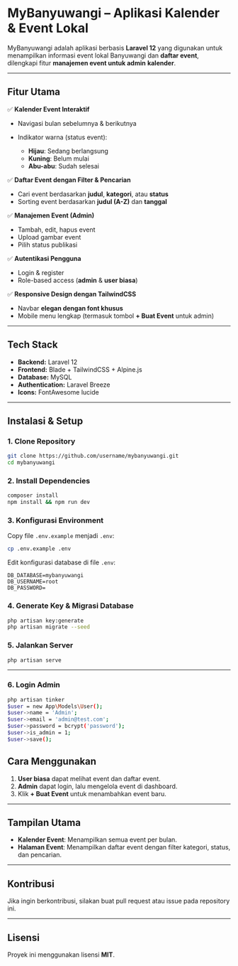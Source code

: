# **MyBanyuwangi – Aplikasi Kalender & Event Lokal**

MyBanyuwangi adalah aplikasi berbasis **Laravel 12** yang digunakan untuk menampilkan informasi event lokal Banyuwangi dan **daftar event**, dilengkapi fitur **manajemen event untuk admin** **kalender**.

---

## **Fitur Utama**

✅ **Kalender Event Interaktif**

* Navigasi bulan sebelumnya & berikutnya
* Indikator warna (status event):

  * **Hijau**: Sedang berlangsung
  * **Kuning**: Belum mulai
  * **Abu-abu**: Sudah selesai

✅ **Daftar Event dengan Filter & Pencarian**

* Cari event berdasarkan **judul**, **kategori**, atau **status**
* Sorting event berdasarkan **judul (A-Z)** dan **tanggal**

✅ **Manajemen Event (Admin)**

* Tambah, edit, hapus event
* Upload gambar event
* Pilih status publikasi

✅ **Autentikasi Pengguna**

* Login & register
* Role-based access (**admin** & **user biasa**)

✅ **Responsive Design dengan TailwindCSS**

* Navbar **elegan dengan font khusus**
* Mobile menu lengkap (termasuk tombol **+ Buat Event** untuk admin)

---

## **Tech Stack**

* **Backend:** Laravel 12
* **Frontend:** Blade + TailwindCSS + Alpine.js
* **Database:** MySQL
* **Authentication:** Laravel Breeze
* **Icons:** FontAwesome lucide

---

## **Instalasi & Setup**

### 1. **Clone Repository**

```bash
git clone https://github.com/username/mybanyuwangi.git
cd mybanyuwangi
```

### 2. **Install Dependencies**

```bash
composer install
npm install && npm run dev
```

### 3. **Konfigurasi Environment**

Copy file `.env.example` menjadi `.env`:

```bash
cp .env.example .env
```

Edit konfigurasi database di file `.env`:

```
DB_DATABASE=mybanyuwangi
DB_USERNAME=root
DB_PASSWORD=
```

### 4. **Generate Key & Migrasi Database**

```bash
php artisan key:generate
php artisan migrate --seed
```

### 5. **Jalankan Server**

```bash
php artisan serve
```

---
### 6. **Login Admin**
```bash
php artisan tinker
$user = new App\Models\User();
$user->name = 'Admin';
$user->email = 'admin@test.com';
$user->password = bcrypt('password');
$user->is_admin = 1;
$user->save();
```

## **Cara Menggunakan**

1. **User biasa** dapat melihat event dan daftar event.
2. **Admin** dapat login, lalu mengelola event di dashboard.
3. Klik **+ Buat Event** untuk menambahkan event baru.

---

## **Tampilan Utama**

* **Kalender Event**: Menampilkan semua event per bulan.
* **Halaman Event**: Menampilkan daftar event dengan filter kategori, status, dan pencarian.

---

## **Kontribusi**

Jika ingin berkontribusi, silakan buat pull request atau issue pada repository ini.

---

## **Lisensi**

Proyek ini menggunakan lisensi **MIT**.
